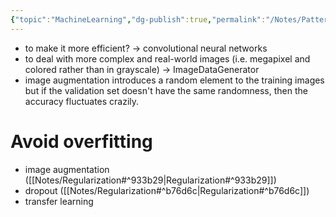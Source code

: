 ```yaml
---
{"topic":"MachineLearning","dg-publish":true,"permalink":"/Notes/Pattern recognition/","dgPassFrontmatter":true,"noteIcon":""}
---
```


- to make it more efficient? → convolutional neural networks
- to deal with more complex and real-world images (i.e. megapixel and colored rather than in grayscale) → ImageDataGenerator
- image augmentation introduces a random element to the training images but if the validation set doesn't have the same randomness, then the accuracy fluctuates crazily.

# Avoid overfitting
- image augmentation ([[Notes/Regularization#^933b29\|Regularization#^933b29]])
- dropout ([[Notes/Regularization#^b76d6c\|Regularization#^b76d6c]])
- transfer learning